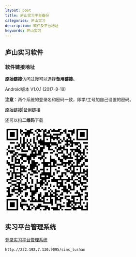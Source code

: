 ```yaml
---
layout: post
title: 庐山实习平台备份
categories: 庐山实习
description: 软件及平台地址
keywords: 庐山实习
---
```


## 庐山实习软件

### 软件链接地址

**原始链接**访问过慢可以选择**备用链接**。

Android版本 V1.0.1 (2017-8-19)

**注意**：两个系统的登录名和密码一致，即学/工号加自己设置的密码。
 
[原始链接](https://dev.handsmap.cn/lushan_njnu/)|[备用链接](http://ov827byht.bkt.clouddn.com/app/apk/com.handsmap.lushanv2.apk)

还可以扫**二维码**下载

![庐山软件备份](/images/2017-8-25-lushan/lushanv2-备份.png)

## 实习平台管理系统

[登录实习平台管理系统](http://222.192.7.130:9095/sims_lushan)

```
http://222.192.7.130:9095/sims_lushan
```

